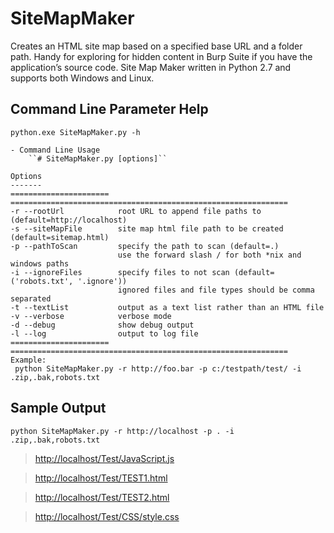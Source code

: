 # SiteMapMaker
Creates an HTML site map based on a specified base URL and a folder path.  Handy for exploring for hidden content in Burp Suite if you have the application’s source code.
Site Map Maker written in Python 2.7 and supports both Windows and Linux.

## Command Line Parameter Help

```
python.exe SiteMapMaker.py -h

- Command Line Usage
	``# SiteMapMaker.py [options]``

Options
-------
====================== ==============================================================
-r --rootUrl            root URL to append file paths to (default=http://localhost)
-s --siteMapFile        site map html file path to be created (default=sitemap.html)
-p --pathToScan         specify the path to scan (default=.)
                        use the forward slash / for both *nix and windows paths
-i --ignoreFiles        specify files to not scan (default=('robots.txt', '.ignore'))
                        ignored files and file types should be comma separated 
-t --textList           output as a text list rather than an HTML file
-v --verbose            verbose mode
-d --debug              show debug output
-l --log                output to log file
====================== ==============================================================
Example:
 python SiteMapMaker.py -r http://foo.bar -p c:/testpath/test/ -i .zip,.bak,robots.txt

```

## Sample Output
```
python SiteMapMaker.py -r http://localhost -p . -i .zip,.bak,robots.txt
```

>[http://localhost/Test/JavaScript.js](http://localhost/Test/JavaScript.js)

>[http://localhost/Test/TEST1.html](http://localhost/Test/TEST1.html)

>[http://localhost/Test/TEST2.html](http://localhost/Test/TEST2.html)

>[http://localhost/Test/CSS/style.css](http://localhost/Test/CSS/style.css)
